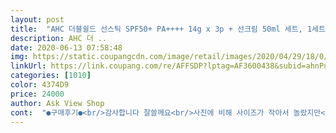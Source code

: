 ```yaml
---
layout: post 
title:  "AHC 더블쉴드 선스틱 SPF50+ PA++++ 14g x 3p + 선크림 50ml 세트, 1세트" 
description: AHC 더 ..
date: 2020-06-13 07:58:48 
img: https://static.coupangcdn.com/image/retail/images/2020/04/29/18/0/ec9fc643-369d-4dd0-80e8-bfc7f58e12c7.jpg 
linkUrl: https://link.coupang.com/re/AFFSDP?lptag=AF3600438&subid=ahnPublicAsk&pageKey=1550885333&itemId=2653722704&vendorItemId=70644483758&traceid=V0-113-0b4c8c0ce2499135 
categories: [1010] 
color: 4374D9 
price: 24000 
author: Ask View Shop 
cont:  "●구매후기●<br/>감사합니다 잘쓸께요<br/>사진에 비해 사이즈가 작아서 놀랐지만<br/>아부지 팔에 바르시라고 시켜드렸어요 ㅎㅎㅎ<br/>언제나 쓰고 있는 선스틱<br/>장점은 바르고나면 뽀송뽀송해져서 좋네여<br/>" 
---
```

